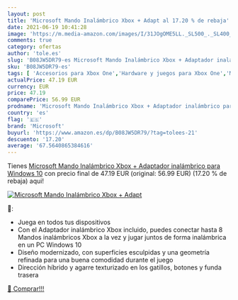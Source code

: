 ```yaml
---
layout: post
title: 'Microsoft Mando Inalámbrico Xbox + Adapt al 17.20 % de rebaja'
date: 2021-06-19 10:41:28
image: 'https://m.media-amazon.com/images/I/31JOgOME5LL._SL500_._SL400_.jpg'
comments: true
category: ofertas
author: 'tole.es'
slug: 'B08JW5DR79-es Microsoft Mando Inalámbrico Xbox + Adaptador inalámbrico...'
sku: 'B08JW5DR79-es'
tags: [ 'Accesorios para Xbox One','Hardware y juegos para Xbox One','Mandos para Xbox One','Mandos y controles para Xbox One','Videojuegos','microsoft','xbox', ]
actualPrice: 47.19 EUR
currency: EUR
price: 47.19
comparePrice: 56.99 EUR
prodname: 'Microsoft Mando Inalámbrico Xbox + Adaptador inalámbrico para Windows 10'
country: 'es'
flag: '🇪🇸'
brand: 'Microsoft'
buyurl: 'https://www.amazon.es/dp/B08JW5DR79/?tag=tolees-21'
descuento: '17.20'
average: '67.5640865384616'
---
```


Tienes [Microsoft Mando Inalámbrico Xbox + Adaptador inalámbrico para Windows 10](https://www.amazon.es/dp/B08JW5DR79/?tag=tolees-21) con precio final de  47.19 EUR (original: 56.99 EUR) (17.20 %  de rebaja) aqui!

[![Microsoft Mando Inalámbrico Xbox + Adapt](https://m.media-amazon.com/images/I/31JOgOME5LL._SL500_._SL400_.jpg)](https://www.amazon.es/dp/B08JW5DR79/?tag=tolees-21)

🔎:

- Juega en todos tus dispositivos
- Con el Adaptador inalámbrico Xbox incluido, puedes conectar hasta 8 Mandos inalámbricos Xbox a la vez y jugar juntos de forma inalámbrica en un PC Windows 10
- Diseño modernizado, con superficies esculpidas y una geometría refinada para una buena comodidad durante el juego
- Dirección híbrido y agarre texturizado en los gatillos, botones y funda trasera

[🛒 Comprar!!!](https://www.amazon.es/dp/B08JW5DR79/?tag=tolees-21)
